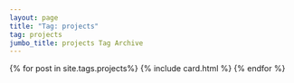 ```yaml
---
layout: page
title: "Tag: projects"
tag: projects
jumbo_title: projects Tag Archive
---
```


{% for post in site.tags.projects%}
{% include card.html %}
{% endfor %}

